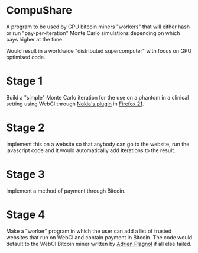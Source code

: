 CompuShare
==========

A program to be used by GPU bitcoin miners "workers" that will either hash or run "pay-per-iteration" Monte Carlo simulations depending on which pays higher at the time. 

Would result in a worldwide "distributed supercomputer" with focus on GPU optimised code.


Stage 1
==========
Build a "simple" Monte Carlo iteration for the use on a phantom in a clinical setting using WebCl through [Nokia's plugin](http://webcl.nokiaresearch.com/extensions/firefox/multiplatform/latest/webcl-1.0.xpi) in [Firefox 21](http://www.firefox.com/).

Stage 2
==========
Implement this on a website so that anybody can go to the website, run the javascript code and it would automatically add iterations to the result.

Stage 3
==========
Implement a method of payment through Bitcoin.

Stage 4
==========
Make a "worker" program in which the user can add a list of trusted websites that run on WebCl and contain payment in Bitcoin. The code would default to the WebCl Bitcoin miner written by [Adrien Plagnol](https://bitbucket.org/dalsh/jsoclbm) if all else failed.
